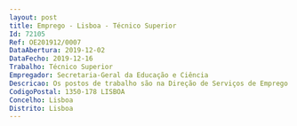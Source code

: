 ```yaml
--- 
layout: post
title: Emprego - Lisboa - Técnico Superior
Id: 72105
Ref: OE201912/0007
DataAbertura: 2019-12-02
DataFecho: 2019-12-16
Trabalho: Técnico Superior
Empregador: Secretaria-Geral da Educação e Ciência
Descricao: Os postos de trabalho são na Direção de Serviços de Emprego e das Relações de Trabalho, unidade orgânica da Secretaria Geral da Educação e Ciência, cujas competências se encontram descritas no artigo 5.º da Portaria n.º 150 2012, de 16 de maio, traduzindo se a atividade a desenvolver neste contexto, essencialmente, no apoio técnico jurídico, em matéria de emprego público e das relações de trabalho, aos membros do Governo, aos órgãos, serviços e organismos das áreas governativas da Ciência, Tecnologia e Ensino Superior e da Educação, sempre que solicitado  na contribuição para a fixação da interpretação dos regimes jurídicos de emprego público e das relações de trabalho no âmbito da Ciência, Tecnologia e Ensino Superior e da Educação, sem prejuízo das competências de outros órgãos, serviços ou organismos  na elaboração de estudos, informações, pareceres e orientações no âmbito dos estatutos das carreiras docentes do ensino universitário e ensino superior politécnico e da carreira de investigação científica, bem como da carreira dos educadores de infância e dos professores dos ensinos básico e secundário, sem prejuízo das competências conferidas às instituições de ensino superior ou a outros órgãos, serviços e organismos da Ciência, Tecnologia e Ensino Superior e da Educação  na participação da preparação de diplomas legais, regulamentos e outros instrumentos normativos que incidam sobre matéria de emprego público e das relações de trabalho e na emissão de parecer sobre projetos de diploma elaborados.
CodigoPostal: 1350-178 LISBOA
Concelho: Lisboa
Distrito: Lisboa
--- 
```

